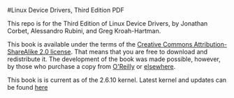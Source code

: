#Linux Device Drivers, Third Edition PDF 

This repo is for the Third Edition of Linux Device Drivers, by Jonathan Corbet, Alessandro Rubini, and Greg Kroah-Hartman. 

This book is available under the terms of the [Creative Commons Attribution-ShareAlike 2.0 license](https://creativecommons.org/licenses/by-sa/2.0/). That means that you are free to download and redistribute it. The development of the book was made possible, however, by those who purchase a copy from [O'Reilly](http://www.oreilly.com/catalog/linuxdrive3/) or [elsewhere](https://www.amazon.com/_/dp/0596005903?tag=oreilly20-20).

This book is is current as of the 2.6.10 kernel. Latest kernel and updates can be found [here](https://www.kernel.org/doc/html/latest/admin-guide/README.html)

